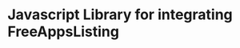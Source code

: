 Javascript Library for integrating FreeAppsListing
==================================================



